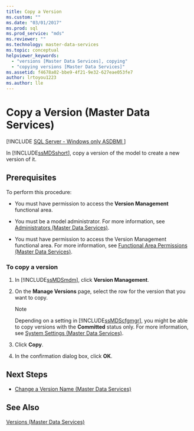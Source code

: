 ```yaml
---
title: Copy a Version
ms.custom: ""
ms.date: "03/01/2017"
ms.prod: sql
ms.prod_service: "mds"
ms.reviewer: ""
ms.technology: master-data-services
ms.topic: conceptual
helpviewer_keywords: 
  - "versions [Master Data Services], copying"
  - "copying versions [Master Data Services]"
ms.assetid: f4678a02-bbe9-4f21-9e32-627eae053fe7
author: lrtoyou1223
ms.author: lle
---
```

# Copy a Version (Master Data Services)

[!INCLUDE [SQL Server - Windows only ASDBMI  ](../includes/applies-to-version/sql-windows-only-asdbmi.md)]

  In [!INCLUDE[ssMDSshort](../includes/ssmdsshort-md.md)], copy a version of the model to create a new version of it.  
  
## Prerequisites  
 To perform this procedure:  
  
-   You must have permission to access the **Version Management** functional area.  
  
-   You must be a model administrator. For more information, see [Administrators &#40;Master Data Services&#41;](../master-data-services/administrators-master-data-services.md).  
  
-   You must have permission to access the Version Management functional area. For more information, see [Functional Area Permissions &#40;Master Data Services&#41;](../master-data-services/functional-area-permissions-master-data-services.md).  
  
### To copy a version  
  
1.  In [!INCLUDE[ssMDSmdm](../includes/ssmdsmdm-md.md)], click **Version Management**.  
  
2.  On the **Manage Versions** page, select the row for the version that you want to copy.  
  
    > [!NOTE]  
    >  Depending on a setting in [!INCLUDE[ssMDScfgmgr](../includes/ssmdscfgmgr-md.md)], you might be able to copy versions with the **Committed** status only. For more information, see [System Settings &#40;Master Data Services&#41;](../master-data-services/system-settings-master-data-services.md).  
  
3.  Click **Copy**.  
  
4.  In the confirmation dialog box, click **OK**.  
  
## Next Steps  
  
-   [Change a Version Name &#40;Master Data Services&#41;](../master-data-services/change-a-version-name-master-data-services.md)  
  
## See Also  
 [Versions &#40;Master Data Services&#41;](../master-data-services/versions-master-data-services.md)  
  
  
